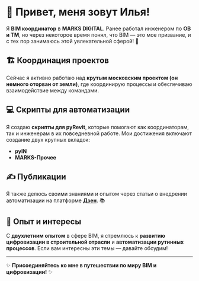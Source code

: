 # 👋 Привет, меня зовут Илья!

Я **BIM координатор** в **MARKS DIGITAL**. Ранее работал инженером по **ОВ и ТМ**, но через некоторое время понял, что BIM — это мое призвание, и с тех пор занимаюсь этой увлекательной сферой! 🚀

## 🏗️ Координация проектов

Сейчас я активно работаю над **крутым московским проектом (он немного оторван от земли)**, где координирую процессы и обеспечиваю взаимодействие между командами.

## 💻 Скрипты для автоматизации

Я создаю **скрипты для pyRevit**, которые помогают как координаторам, так и инженерам в их повседневной работе. Мои достижения включают создание двух крупных вкладок: 
- **pyIN** 
- **MARKS-Прочее** 

## ✍️ Публикации

Я также делюсь своими знаниями и опытом через статьи о внедрении автоматизации на платформе **[Дзен](https://dzen.ru/bim_in)**. 📚

## 🌱 Опыт и интересы

С **двухлетним опытом** в сфере BIM, я стремлюсь к **развитию цифровизации в строительной отрасли** и **автоматизации рутинных процессов**. Если вам интересны эти темы — давайте обсудим!

---

✨ **Присоединяйтесь ко мне в путешествии по миру BIM и цифровизации!** ✨
